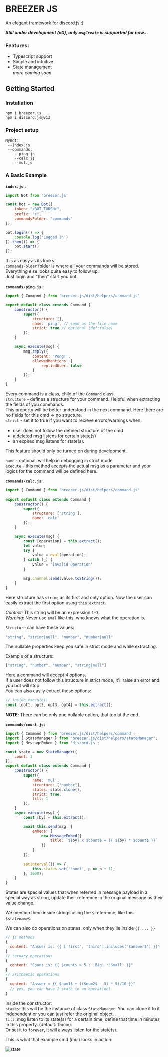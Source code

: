 # BREEZER JS
An elegant framework for discord.js :)

***Still under development (v0), only `msgCreate` is supported for now...***

### Features:
 - Typescript support
 - Simple and intuitive
 - State management<br>
    *more coming soon*

## Getting Started

### Installation
```
npm i breezer.js
npm i discord.js@v13
```
### Project setup
```
MyBot:
 --index.js
 --commands:
    --ping.js
    --calc.js
    --mul.js
```
### A Basic Example
**`index.js` :**
```js
import Bot from 'breezer.js'

const bot = new Bot({
    token: "<BOT_TOKEN>",
    prefix: "+",
    commandsFolder: "commands"
});

bot.login(() => {
    console.log('Logged In')
}).then(() => {
    bot.start()
});
```
It is as easy as its looks.<br>
`commandsFolder` folder is where all your commands will be stored.<br>
Everything else looks quite easy to follow up.<br>
Just login and "then" start you bot.<br>

**`commands/ping.js` :**
```js
import { Command } from 'breezer.js/dist/helpers/command.js'

export default class extends Command {
    constructor() {
        super({
            structure: [],
            name: 'ping', // same as the file name
            strict: true // optional (def:false)
        });
    }

    async execute(msg) {
        msg.reply({
            content: 'Pong!',
            allowedMentions: {
                repliedUser: false
            }
        });
    }
}
```
Every command is a class, child of the `Command` class.<br>
`structure` - defines a structure for your command.
Helpful when extracting the fields of you commands.<br>
This property will be better understood in the next command. Here there are no fields for this cmd => no structure.<br>
`strict` - set it to true if you want to recieve errors/warnings when:
 - user does not follow the defined structure of the cmd
 - a deleted msg listens for certain state(s)
 - an expired msg listens for state(s).
  
This feature should only be turned on during development.

`name` - optional: will help in debugging in strict mode<br>
`execute` - this method accepts the actual msg as a parameter and your logics for the command will be defined here.

**`commands/calc.js`:**
```js
import { Command } from 'breezer.js/dist/helpers/command.js'

export default class extends Command {
    constructor() {
        super({
            structure: ['string'],
            name: 'calc'
        });
    }

    async execute(msg) {
        const [operation] = this.extract();
        let value;
        try {
            value = eval(operation);
        } catch (_) {
            value = 'Invalid Operation'
        }

        msg.channel.send(value.toString());
    }
}
```
Here structure has `string` as its first and only option. Now the user can easily extract the first option using `this.extract`.<br>

*Context:* This string will be an expression `1*3`<br>
*Warning:* Never use `eval` like this, who knows what the operation is.

`Structure` can have these values:<br>
```js
"string", "string|null", "number", "number|null"
```
The nullable properties keep you safe in strict mode and while extracting.

Example of a structure:
```js
["string", "number", "number", "string|null"]
```
Here a command will accept 4 options.<br>
If a user does not follow this structure in strict mode, it'll raise an error and you bot will stop.<Br>
You can also easily extract these options:
```js
// inside execute()
const [opt1, opt2, opt3, opt4] = this.extract();
```
**NOTE**: There can be only one nullable option, that too at the end.

**`commands/count.js`:**
```js
import { Command } from 'breezer.js/dist/helpers/command';
import { StateManager } from "breezer.js/dist/helpers/stateManager";
import { MessageEmbed } from 'discord.js';

const state = new StateManager({
    count: 1
});
export default class extends Command {
    constructor() {
        super({
            name: 'mul',
            structure: ["number"],
            states: state.clone(),
            strict: true,
            till: 1
        });
    }
    async execute(msg) {
        const [by] = this.extract();

        await this.send(msg, {
            embeds: [
                new MessageEmbed({
                    title: `${by} x $count$ = {{ ${by} * $count$ }}`
                })
            ]
        });
        
        setInterval(() => {
            this.states.set('count', p => p + 1);
        }, 1000);
    }
}
```
States are special values that when referred in message payload in a special way as string, update their reference in the original message as their value change.

We mention them inside strings using the `$` reference, like this:<br>
`$statename$`.

We can also do operations on states, only when they lie inside `{{ ... }}`
```js
// js methods
{
  content: "Answer is: {{ ['first', 'third'].includes('$answer$') }}"
}
// ternary operations
{
  content: "Count is: {{ $count$ > 5 : 'Big' :'Small' }}"
}
// arithmetic operations
{
  content: "Answer = {{ $num1$ + (($num2$ - 3) * 5)/10 }}"
  // yes, you can have 2 state in an operation!
}
```
Inside the constructor:<br>
`states`: this will be the instance of class `StateManager`. You can clone it to it independent or you can just refer the original object.<br>
`till`: msg listen to its state(s) for a certain time, define that time in minutes in this property. (default: 15min).<br>
Or set it to `forever`, it will always listen for the state(s).

This is what that example cmd (mul) looks in action:
 
![state](https://user-images.githubusercontent.com/70335252/227464358-9358f0a9-8f57-4bec-b7a4-89a2337c1052.gif)
